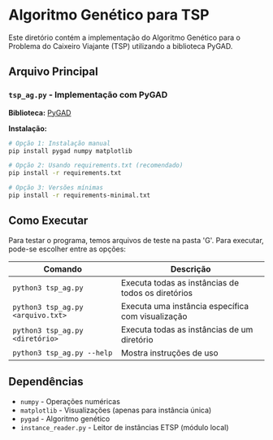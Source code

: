# Algoritmo Genético para TSP

Este diretório contém a implementação do Algoritmo Genético para o Problema do Caixeiro Viajante (TSP) utilizando a biblioteca PyGAD.

## Arquivo Principal

### `tsp_ag.py` - Implementação com PyGAD
**Biblioteca:** [PyGAD](https://pygad.readthedocs.io/en/latest/)

**Instalação:**
```bash
# Opção 1: Instalação manual
pip install pygad numpy matplotlib

# Opção 2: Usando requirements.txt (recomendado)
pip install -r requirements.txt

# Opção 3: Versões mínimas
pip install -r requirements-minimal.txt
```
 
## Como Executar

Para testar o programa, temos arquivos de teste na pasta 'G'. Para executar, pode-se escolher entre as opções:

| Comando | Descrição |
|---------|-----------|
| `python3 tsp_ag.py` | Executa todas as instâncias de todos os diretórios |
| `python3 tsp_ag.py <arquivo.txt>` | Executa uma instância específica com visualização |
| `python3 tsp_ag.py <diretório>` | Executa todas as instâncias de um diretório |
| `python3 tsp_ag.py --help` | Mostra instruções de uso |

## Dependências

- `numpy` - Operações numéricas
- `matplotlib` - Visualizações (apenas para instância única)
- `pygad` - Algoritmo genético
- `instance_reader.py` - Leitor de instâncias ETSP (módulo local)
